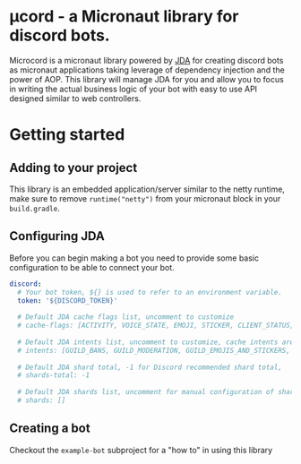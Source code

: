 # µcord - a Micronaut library for discord bots.

Microcord is a micronaut library powered by [JDA](https://github.com/DV8FromTheWorld/JDA) for creating discord bots as
micronaut applications taking leverage of dependency injection and the power of AOP. This library will manage JDA for 
you and allow you to focus in writing the actual business logic of your bot with easy to use API designed similar to web
controllers.

# Getting started 

## Adding to your project
This library is an embedded application/server similar to the netty runtime, make sure to remove `runtime("netty")` from 
your micronaut block in your `build.gradle`.

## Configuring JDA
Before you can begin making a bot you need to provide some basic configuration to be able to connect your bot.
```yaml
discord:
  # Your bot token, ${} is used to refer to an environment variable.
  token: '${DISCORD_TOKEN}'
  
  # Default JDA cache flags list, uncomment to customize
  # cache-flags: [ACTIVITY, VOICE_STATE, EMOJI, STICKER, CLIENT_STATUS, MEMBER_OVERRIDES, ROLE_TAGS, FORUM_TAGS, ONLINE_STATUS, SCHEDULED_EVENTS]
  
  # Default JDA intents list, uncomment to customize, cache intents are implicitly added.
  # intents: [GUILD_BANS, GUILD_MODERATION, GUILD_EMOJIS_AND_STICKERS, GUILD_INVITES, GUILD_VOICE_STATES, GUILD_MESSAGES, GUILD_MESSAGE_REACTIONS, DIRECT_MESSAGES, DIRECT_MESSAGE_REACTIONS, SCHEDULED_EVENTS]
  
  # Default JDA shard total, -1 for Discord recommended shard total,
  # shards-total: -1
  
  # Default JDA shards list, uncomment for manual configuration of shards. Can be used for external management of bot instances and clusters.
  # shards: []
```

## Creating a bot
Checkout the `example-bot` subproject for a "how to" in using this library
